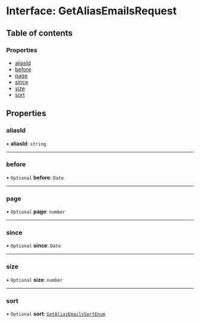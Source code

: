 # Interface: GetAliasEmailsRequest

## Table of contents

### Properties

- [aliasId](GetAliasEmailsRequest.md#aliasid)
- [before](GetAliasEmailsRequest.md#before)
- [page](GetAliasEmailsRequest.md#page)
- [since](GetAliasEmailsRequest.md#since)
- [size](GetAliasEmailsRequest.md#size)
- [sort](GetAliasEmailsRequest.md#sort)

## Properties

### aliasId

• **aliasId**: `string`

___

### before

• `Optional` **before**: `Date`

___

### page

• `Optional` **page**: `number`

___

### since

• `Optional` **since**: `Date`

___

### size

• `Optional` **size**: `number`

___

### sort

• `Optional` **sort**: [`GetAliasEmailsSortEnum`](../enums/GetAliasEmailsSortEnum.md)
